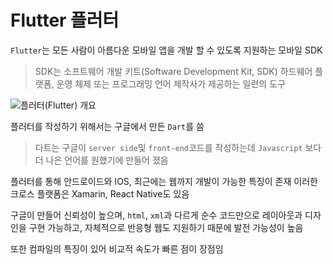 # Flutter 플러터

`Flutter`는 모든 사람이 아름다운 모바일 앱을 개발 할 수 있도록 지원하는 모바일 SDK

> SDK는 소프트웨어 개발 키트(Software Development Kit, SDK)
> 하드웨어 플랫폼, 운영 체제 또는 프로그래밍 언어 제작사가 제공하는 일련의 도구

![플러터(Flutter) 개요](https://t1.daumcdn.net/thumb/R720x0.fjpg/?fname=http://t1.daumcdn.net/brunch/service/user/2Kn8/image/z1tIuX5m0Uwx1bGWih2fIAn_mrY.jpg)

플러터를 작성하기 위해서는 구글에서 만든 `Dart`를 씀

> 다트는 구글이 `server side`및 `front-end`코드를 작성하는데 `Javascript` 보다 더 나은 언어를 원했기에 만들어 졌음

플러터를 통해 안드로이드와 IOS, 최근에는 웹까지 개발이 가능한 특징이 존재
이러한 크로스 플랫폼은 Xamarin, React Native도 있음

구글이 만들어 신뢰성이 높으며, `html`, `xml`과 다르게 순수 코드만으로 레이아웃과 디자인을 구현 가능하고, 자체적으로 반응형 웹도 지원하기 때문에 발전 가능성이 높음

또한 컴파일의 특징이 있어 비교적 속도가 빠른 점이 장점임

